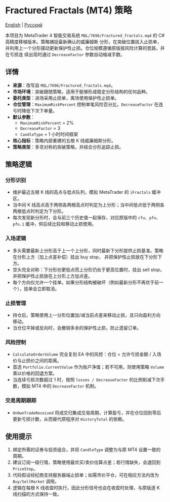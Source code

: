 # Fractured Fractals (MT4) 策略
[English](README.md) | [Русский](README_ru.md)

本项目为 MetaTrader 4 智能交易系统 `MQL/7696/Fractured_fractals.mq4` 的 C# 高精度移植版本。策略捕捉最新确认的威廉姆斯
分形，在突破位置挂入止损单，并利用上一个分形摆动更新保护性止损。仓位规模遵循原版按风险计算的思路，并在亏损连
续出现时通过 `DecreaseFactor` 参数自动缩减手数。

## 详情

- **来源**：改写自 `MQL/7696/Fractured_fractals.mq4`。
- **市场环境**：突破跟随策略，适用于能够形成稳定分形结构的任何品种。
- **委托类型**：进场采用止损单，离场使用保护性止损单。
- **仓位管理**：`MaximumRiskPercent` 控制单笔风险百分比，`DecreaseFactor` 在连亏时降低下次下单量。
- **默认参数**：
  - `MaximumRiskPercent` = 2%
  - `DecreaseFactor` = 3
  - `CandleType` = 1 小时时间框架
- **核心指标**：策略内部重建的五根 K 线威廉姆斯分形。
- **策略类型**：多空对称的突破策略，并结合分形追踪止损。

## 策略逻辑

### 分形识别

- 维护最近五根 K 线的高点与低点队列，模拟 MetaTrader 的 `iFractals` 缓冲区。
- 当中间 K 线高点高于两侧各两根高点时判定为上分形；当中间低点低于两侧各两根低点时判定为下分形。
- 每次发现新分形时，会与前三个历史值一起保存，对应原版中的 `cfu`、`pfu`、`pfu.1` 缓冲，供后续比较和移动止损使用。

### 入场逻辑

- 多头需要最新上分形高于上一个上分形，同时最新下分形提供止损基准。策略在分形上方（加上点差补偿）挂出 buy stop，
  并把保护性止损放在下分形下方。
- 空头完全对称：下分形创更低点而上分形仍处于更高位置时，挂出 sell stop，并把保护性止损放在上分形上方加点差。
- 每个方向仅允许一个挂单。如果分形结构被破坏（例如最新分形不再优于前一个），挂单会立即取消。

### 止损管理

- 持仓后，策略使用上一分形位置加/减当前点差来移动止损，且只向盈利方向移动。
- 当仓位平掉或反向时，会撤销多余的保护性止损，防止遗留订单。

### 风险控制

- `CalculateOrderVolume` 完全复刻 EA 中的风控：仓位 = 允许亏损金额 / 入场价与止损价之间的距离。
- 首选 `Portfolio.CurrentValue` 作为账户净值；若不可用，则使用策略 `Volume` 乘以价格的回退方案。
- 当连续亏损次数超过 1 时，按照 `losses / DecreaseFactor` 的比例削减下次手数，模拟 MT4 中的 `DecreaseFactor` 机制。

### 交易周期跟踪

- `OnOwnTradeReceived` 将成交归集成交易周期，计算盈亏，并在仓位回到零后更新亏损计数，从而替代原程序对
  `HistoryTotal` 的依赖。

## 使用提示

1. 绑定所需的证券与投资组合，并将 `CandleType` 调整为与原 MT4 设置一致的周期。
2. 建议订阅一级行情，策略使用最优买/卖价估算点差；若行情缺失，会退回到 `PriceStep`。
3. 代码假设经纪商支持服务器端止损单；如需市价平仓，可在相应方法内改为 `Buy/SellMarket` 调用。
4. 逻辑在每根 K 线收盘时执行，因此分形信号也会在收盘时处理，与原版逐 K 线扫描的方式保持一致。
